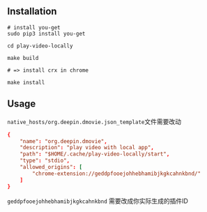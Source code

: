 ## Installation
```shell
# install you-get 
sudo pip3 install you-get

cd play-video-locally

make build

# => install crx in chrome

make install

```


## Usage
`native_hosts/org.deepin.dmovie.json_template`文件需要改动
```conf
{
    "name": "org.deepin.dmovie",
    "description": "play video with local app",
    "path": "$HOME/.cache/play-video-locally/start",
    "type": "stdio",
    "allowed_origins": [
        "chrome-extension://geddpfooejohhebhamibjkgkcahnkbnd/"
    ]
}
```
`geddpfooejohhebhamibjkgkcahnkbnd` 需要改成你实际生成的插件ID
